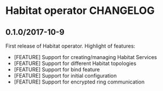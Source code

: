 # Habitat operator CHANGELOG

## 0.1.0/2017-10-9

First release of Habitat operator. Highlight of features:

* [FEATURE] Support for creating/managing Habitat Services
* [FEATURE] Support for different Habitat topologies
* [FEATURE] Support for bind feature
* [FEATURE] Support for initial configuration
* [FEATURE] Support for encrypted ring communication

